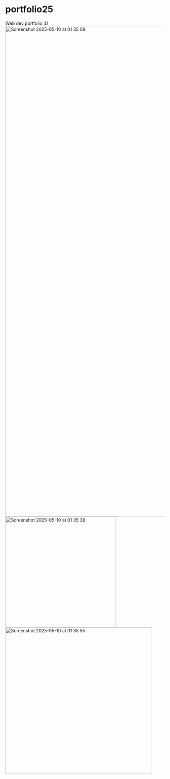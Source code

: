 # portfolio25
Web dev portfolio :D
<img width="1552" alt="Screenshot 2025-05-10 at 01 35 09" src="https://github.com/user-attachments/assets/bf813134-7662-4aaf-b866-3a7613a896b5" />
<img width="350" alt="Screenshot 2025-05-10 at 01 35 38" src="https://github.com/user-attachments/assets/948573c0-a928-428c-8e8a-dc82562c3273" />
<img width="464" alt="Screenshot 2025-05-10 at 01 35 55" src="https://github.com/user-attachments/assets/f24c367b-8682-476b-9a20-f7fce1d6fa50" />
